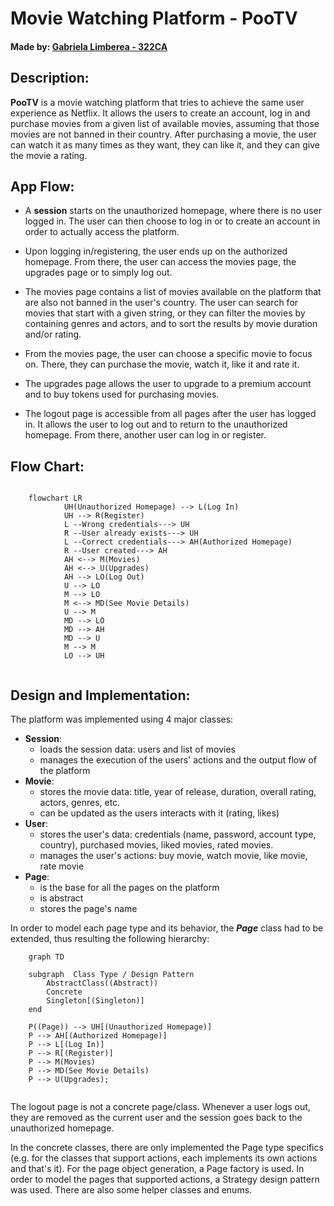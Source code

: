 # Movie Watching Platform - PooTV

#### Made by: [Gabriela Limberea - 322CA](https://github.com/Gabi-Limberea)

## __Description__:

__PooTV__ is a movie watching platform that tries to achieve the same user
experience as Netflix. It allows the users to create an account, log in and
purchase movies from a given list of available movies, assuming that those
movies are not banned in their country. After purchasing a movie, the user can
watch it as many times as they want, they can like it, and they can give the
movie a rating.

## __App Flow__:

* A __session__ starts on the unauthorized homepage, where there is no user
  logged in. The user can then choose to log in or to create an account in
  order to actually access the platform.

* Upon logging in/registering, the user ends up on the authorized homepage.
  From there, the user can access the movies page, the upgrades page or to
  simply log out.

* The movies page contains a list of movies available on the platform that
  are also not banned in the user's country. The user can search for movies
  that start with a given string, or they can filter the movies by
  containing genres and actors, and to sort the results by movie duration
  and/or rating.

* From the movies page, the user can choose a specific movie to focus on.
  There, they can purchase the movie, watch it, like it and rate it.

* The upgrades page allows the user to upgrade to a premium account and to
  buy tokens used for purchasing movies.

* The logout page is accessible from all pages after the user has logged in.
  It allows the user to log out and to return to the unauthorized homepage.
  From there, another user can log in or register.

## __Flow Chart__:

```mermaid
	
	flowchart LR
			UH(Unauthorized Homepage) --> L(Log In)
			UH --> R(Register)
			L --Wrong credentials---> UH
			R --User already exists---> UH
			L --Correct credentials---> AH(Authorized Homepage)
			R --User created---> AH
			AH <--> M(Movies)
			AH <--> U(Upgrades)
			AH --> LO(Log Out)
			U --> LO
			M --> LO
			M <--> MD(See Movie Details)
			U --> M
			MD --> LO
			MD --> AH
			MD --> U
			M --> M
			LO --> UH
	
```

## __Design and Implementation__:

The platform was implemented using 4 major classes:

* __Session__:
	* loads the session data: users and list of movies
	* manages the execution of the users' actions and the output flow of the
	  platform
* __Movie__:
	* stores the movie data: title, year of release, duration, overall
	  rating, actors, genres, etc.
	* can be updated as the users interacts with it (rating, likes)
* __User__:
	* stores the user's data: credentials (name, password, account type,
	  country), purchased movies, liked movies, rated movies.
	* manages the user's actions: buy movie, watch movie, like movie, rate
	  movie
* __Page__:
	* is the base for all the pages on the platform
	* is abstract
	* stores the page's name

In order to model each page type and its behavior, the ___Page___ class had
to be extended, thus resulting the following hierarchy:

```mermaid
	graph TD
	
	subgraph  Class Type / Design Pattern
		AbstractClass((Abstract))
		Concrete
		Singleton[(Singleton)]
	end
	
	P((Page)) --> UH[(Unauthorized Homepage)]
	P --> AH[(Authorized Homepage)]
	P --> L[(Log In)]
	P --> R[(Register)]
	P --> M(Movies)
	P --> MD(See Movie Details)
	P --> U(Upgrades);
	
```

The logout page is not a concrete page/class. Whenever a user logs out, they
are removed as the current user and the session goes back to the
unauthorized homepage.

In the concrete classes, there are only implemented the Page type specifics
(e.g. for the classes that support actions, each implements its own actions
and that's it). For the page object generation, a Page factory is
used. In order to model the pages that supported actions, a Strategy
design pattern was used. There are also some helper classes and enums.